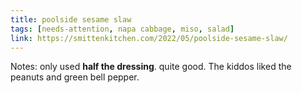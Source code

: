 ```yaml
---
title: poolside sesame slaw
tags: [needs-attention, napa cabbage, miso, salad]
link: https://smittenkitchen.com/2022/05/poolside-sesame-slaw/
---
```

Notes: only used **half the dressing**. quite good. The kiddos liked the peanuts and green bell pepper.

